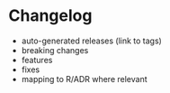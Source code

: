 # Changelog
- auto-generated releases (link to tags)
- breaking changes
- features
- fixes
- mapping to R/ADR where relevant

